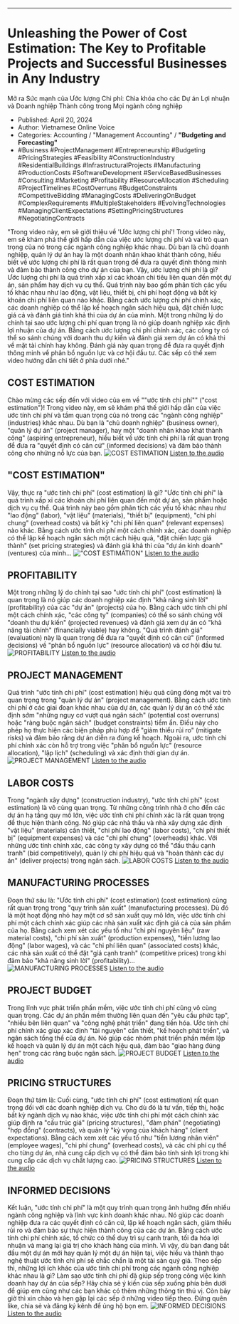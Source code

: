 
---

# Unleashing the Power of Cost Estimation: The Key to Profitable Projects and Successful Businesses in Any Industry
Mở ra Sức mạnh của Ước lượng Chi phí: Chìa khóa cho các Dự án Lợi nhuận và Doanh nghiệp Thành công trong Mọi ngành công nghiệp

- Published: April 20, 2024
- Author: Vietnamese Online Voice
- Categories: Accounting / "Management Accounting" / **"Budgeting and Forecasting"**
- #Business #ProjectManagement #Entrepreneurship #Budgeting #PricingStrategies #Feasibility #ConstructionIndustry #ResidentialBuildings #InfrastructuralProjects #Manufacturing #ProductionCosts #SoftwareDevelopment #ServiceBasedBusinesses #Consulting #Marketing #Profitability #ResourceAllocation #Scheduling #ProjectTimelines #CostOverruns #BudgetConstraints #CompetitiveBidding #ManagingCosts #DeliveringOnBudget #ComplexRequirements #MultipleStakeholders #EvolvingTechnologies #ManagingClientExpectations #SettingPricingStructures #NegotiatingContracts

"Trong video này, em sẽ giới thiệu về 'Ước lượng chi phí'! Trong video này, em sẽ khám phá thế giới hấp dẫn của việc ước lượng chi phí và vai trò quan trọng của nó trong các ngành công nghiệp khác nhau. Dù bạn là chủ doanh nghiệp, quản lý dự án hay là một doanh nhân khao khát thành công, hiểu biết về ước lượng chi phí là rất quan trọng để đưa ra quyết định thông minh và đảm bảo thành công cho dự án của bạn. Vậy, ước lượng chi phí là gì? Ước lượng chi phí là quá trình xấp xỉ các khoản chi tiêu liên quan đến một dự án, sản phẩm hay dịch vụ cụ thể. Quá trình này bao gồm phân tích các yếu tố khác nhau như lao động, vật liệu, thiết bị, chi phí hoạt động và bất kỳ khoản chi phí liên quan nào khác. Bằng cách ước lượng chi phí chính xác, các doanh nghiệp có thể lập kế hoạch ngân sách hiệu quả, đặt chiến lược giá cả và đánh giá tính khả thi của dự án của mình. Một trong những lý do chính tại sao ước lượng chi phí quan trọng là nó giúp doanh nghiệp xác định lợi nhuận của dự án. Bằng cách ước lượng chi phí chính xác, các công ty có thể so sánh chúng với doanh thu dự kiến và đánh giá xem dự án có khả thi về mặt tài chính hay không. Đánh giá này quan trọng để đưa ra quyết định thông minh về phân bổ nguồn lực và cơ hội đầu tư. Các sếp có thể xem video hướng dẫn chi tiết ở phía dưới nhé."


## COST ESTIMATION

Chào mừng các sếp đến với video của em về ""ước tính chi phí"" ("cost estimation")! Trong video này, em sẽ khám phá thế giới hấp dẫn của việc ước tính chi phí và tầm quan trọng của nó trong các "ngành công nghiệp" (industries) khác nhau. Dù bạn là "chủ doanh nghiệp" (business owner), "quản lý dự án" (project manager), hay một "doanh nhân khao khát thành công" (aspiring entrepreneur), hiểu biết về ước tính chi phí là rất quan trọng để đưa ra "quyết định có căn cứ" (informed decisions) và đảm bảo thành công cho những nỗ lực của bạn.
![COST ESTIMATION](https://http-archiver-apis-production-80.schnworks.com/storage/images/transitions/2024-04-20/transition--27386516002-Montserrat-Bold-004895.jpg)
[Listen to the audio](https://http-archiver-apis-production-80.schnworks.com/storage/audio/file-15165021108.mp3)



## "COST ESTIMATION"

Vậy, thực ra "ước tính chi phí" (cost estimation) là gì? "Ước tính chi phí" là quá trình xấp xỉ các khoản chi phí liên quan đến một dự án, sản phẩm hoặc dịch vụ cụ thể. Quá trình này bao gồm phân tích các yếu tố khác nhau như "lao động" (labor), "vật liệu" (materials), "thiết bị" (equipment), "chi phí chung" (overhead costs) và bất kỳ "chi phí liên quan" (relevant expenses) nào khác. Bằng cách ước tính chi phí một cách chính xác, các doanh nghiệp có thể lập kế hoạch ngân sách một cách hiệu quả, "đặt chiến lược giá thành" (set pricing strategies) và đánh giá khả thi của "dự án kinh doanh" (ventures) của mình...
!["COST ESTIMATION"](https://http-archiver-apis-production-80.schnworks.com/storage/images/transitions/2024-04-20/transition-17214256853-Montserrat-Bold-283593.jpg)
[Listen to the audio](https://http-archiver-apis-production-80.schnworks.com/storage/audio/file-58606317852.mp3)



## PROFITABILITY

Một trong những lý do chính tại sao "ước tính chi phí" (cost estimation) là quan trọng là nó giúp các doanh nghiệp xác định "khả năng sinh lời" (profitability) của các "dự án" (projects) của họ. Bằng cách ước tính chi phí một cách chính xác, "các công ty" (companies) có thể so sánh chúng với "doanh thu dự kiến" (projected revenues) và đánh giá xem dự án có "khả năng tài chính" (financially viable) hay không. "Quá trình đánh giá" (evaluation) này là quan trọng để đưa ra "quyết định có căn cứ" (informed decisions) về "phân bổ nguồn lực" (resource allocation) và cơ hội đầu tư.
![PROFITABILITY](https://http-archiver-apis-production-80.schnworks.com/storage/images/transitions/2024-04-20/transition-10571656123-Montserrat-Medium-303F9F.jpg)
[Listen to the audio](https://http-archiver-apis-production-80.schnworks.com/storage/audio/file-15395991049.mp3)



## PROJECT MANAGEMENT

Quá trình "ước tính chi phí" (cost estimation) hiệu quả cũng đóng một vai trò quan trọng trong "quản lý dự án" (project management). Bằng cách ước tính chi phí ở các giai đoạn khác nhau của dự án, các quản lý dự án có thể xác định sớm "những nguy cơ vượt quá ngân sách" (potential cost overruns) hoặc "ràng buộc ngân sách" (budget constraints) tiềm ẩn. Điều này cho phép họ thực hiện các biện pháp phù hợp để "giảm thiểu rủi ro" (mitigate risks) và đảm bảo rằng dự án diễn ra đúng kế hoạch. Ngoài ra, ước tính chi phí chính xác còn hỗ trợ trong việc "phân bổ nguồn lực" (resource allocation), "lập lịch" (scheduling) và xác định thời gian dự án.
![PROJECT MANAGEMENT](https://http-archiver-apis-production-80.schnworks.com/storage/images/transitions/2024-04-20/transition--51529887414-Montserrat-ExtraBold-880E4F.jpg)
[Listen to the audio](https://http-archiver-apis-production-80.schnworks.com/storage/audio/file-4737975327.mp3)



## LABOR COSTS

Trong "ngành xây dựng" (construction industry), "ước tính chi phí" (cost estimation) là vô cùng quan trọng. Từ những công trình nhà ở cho đến các dự án hạ tầng quy mô lớn, việc ước tính chi phí chính xác là rất quan trọng để thực hiện thành công. Nó giúp các nhà thầu và nhà xây dựng xác định "vật liệu" (materials) cần thiết, "chi phí lao động" (labor costs), "chi phí thiết bị" (equipment expenses) và các "chi phí chung" (overheads) khác. Với những ước tính chính xác, các công ty xây dựng có thể "đấu thầu cạnh tranh" (bid competitively), quản lý chi phí hiệu quả và "hoàn thành các dự án" (deliver projects) trong ngân sách.
![LABOR COSTS](https://http-archiver-apis-production-80.schnworks.com/storage/images/transitions/2024-04-20/transition--8530219004-Montserrat-ExtraBold-4A148C.jpg)
[Listen to the audio](https://http-archiver-apis-production-80.schnworks.com/storage/audio/file-44141959290.mp3)



## MANUFACTURING PROCESSES

Đoạn thứ sáu là: "Ước tính chi phí" (cost estimation) (cost estimation) cũng rất quan trọng trong "quy trình sản xuất" (manufacturing processes). Dù đó là một hoạt động nhỏ hay một cơ sở sản xuất quy mô lớn, việc ước tính chi phí một cách chính xác giúp các nhà sản xuất xác định giá cả của sản phẩm của họ. Bằng cách xem xét các yếu tố như "chi phí nguyên liệu" (raw material costs), "chi phí sản xuất" (production expenses), "tiền lương lao động" (labor wages), và các "chi phí liên quan" (associated costs) khác, các nhà sản xuất có thể đặt "giá cạnh tranh" (competitive prices) trong khi đảm bảo "khả năng sinh lời" (profitability)...
![MANUFACTURING PROCESSES](https://http-archiver-apis-production-80.schnworks.com/storage/images/transitions/2024-04-20/transition--3310142831-Montserrat-Medium-880E4F.jpg)
[Listen to the audio](https://http-archiver-apis-production-80.schnworks.com/storage/audio/file-22204946247.mp3)



## PROJECT BUDGET

Trong lĩnh vực phát triển phần mềm, việc ước tính chi phí cũng vô cùng quan trọng. Các dự án phần mềm thường liên quan đến "yêu cầu phức tạp", "nhiều bên liên quan" và "công nghệ phát triển" đang tiến hóa. Ước tính chi phí chính xác giúp xác định "tài nguyên" cần thiết, "kế hoạch phát triển", và ngân sách tổng thể của dự án. Nó giúp các nhóm phát triển phần mềm lập kế hoạch và quản lý dự án một cách hiệu quả, đảm bảo "giao hàng đúng hẹn" trong các ràng buộc ngân sách.
![PROJECT BUDGET](https://http-archiver-apis-production-80.schnworks.com/storage/images/transitions/2024-04-20/transition--31335452996-Montserrat-ExtraBold-880E4F.jpg)
[Listen to the audio](https://http-archiver-apis-production-80.schnworks.com/storage/audio/file-36594445516.mp3)



## PRICING STRUCTURES

Đoạn thứ tám là: Cuối cùng, "ước tính chi phí" (cost estimation) rất quan trọng đối với các doanh nghiệp dịch vụ. Cho dù đó là tư vấn, tiếp thị, hoặc bất kỳ ngành dịch vụ nào khác, việc ước tính chi phí một cách chính xác giúp định ra "cấu trúc giá" (pricing structures), "đàm phán" (negotiating) "hợp đồng" (contracts), và quản lý "kỳ vọng của khách hàng" (client expectations). Bằng cách xem xét các yếu tố như "tiền lương nhân viên" (employee wages), "chi phí chung" (overhead costs), và các chi phí cụ thể cho từng dự án, nhà cung cấp dịch vụ có thể đảm bảo tính sinh lợi trong khi cung cấp các dịch vụ chất lượng cao.
![PRICING STRUCTURES](https://http-archiver-apis-production-80.schnworks.com/storage/images/transitions/2024-04-20/transition-19415871450-Montserrat-Regular-4A148C.jpg)
[Listen to the audio](https://http-archiver-apis-production-80.schnworks.com/storage/audio/file-11057015586.mp3)



## INFORMED DECISIONS

Kết luận, "ước tính chi phí" là một quy trình quan trọng ảnh hưởng đến nhiều ngành công nghiệp và lĩnh vực kinh doanh khác nhau. Nó giúp các doanh nghiệp đưa ra các quyết định có căn cứ, lập kế hoạch ngân sách, giảm thiểu rủi ro và đảm bảo sự thực hiện thành công của các dự án. Bằng cách ước tính chi phí chính xác, tổ chức có thể duy trì sự cạnh tranh, tối đa hóa lợi nhuận và mang lại giá trị cho khách hàng của mình. Vì vậy, dù bạn đang bắt đầu một dự án mới hay quản lý một dự án hiện tại, việc hiểu và thành thạo nghệ thuật ước tính chi phí sẽ chắc chắn là một tài sản quý giá.
Theo sếp thì, những lợi ích khác của ước tính chi phí trong các ngành công nghiệp khác nhau là gì? Làm sao ước tính chi phí đã giúp sếp trong công việc kinh doanh hay dự án của sếp? Hãy chia sẻ ý kiến của sếp xuống phía bên dưới để giúp em cũng như các bạn khác có thêm những thông tin thú vị. Còn bây giờ thì xin chào và hẹn gặp lại các sếp ở những video tiếp theo. Đừng quên like, chia sẻ và đăng ký kênh để ủng hộ bọn em.
![INFORMED DECISIONS](https://http-archiver-apis-production-80.schnworks.com/storage/images/transitions/2024-04-20/transition--2646545905-Montserrat-ExtraBold-303F9F.jpg)
[Listen to the audio](https://http-archiver-apis-production-80.schnworks.com/storage/audio/file-75013306793.mp3)

